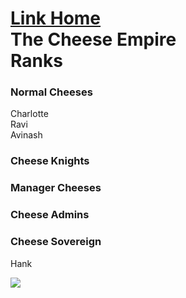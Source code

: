<!DOCTYPE html>
<html lang="en">
  <head>
    <meta charset="UTF-8">
  </head>
  <body>
    <main>
        <h1><a href="https://github.com/BabyYodaCoder12/thecheeseempire.html/blob/main/README.md">Link Home</a><br>The Cheese Empire<br>Ranks</h1>
        <h3>Normal Cheeses</h3>
        <p>Charlotte<br>Ravi<br>Avinash</p>
        <h3>Cheese Knights</h3>
        <h3>Manager Cheeses</h3>
        <h3>Cheese Admins</h3>
        <h3>Cheese Sovereign</h3>
        <p>Hank</p>
        <image src="https://s3.amazonaws.com/pix.iemoji.com/images/emoji/apple/ios-12/256/cheese-wedge.png">
    </main>
  </body>
</html>
